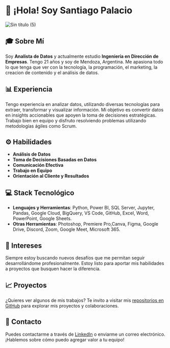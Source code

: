 # 👋 ¡Hola! Soy Santiago Palacio
![Sin título (5)](https://github.com/user-attachments/assets/454c4c0e-1038-46db-a3b4-6f747e6653dc)


## 🎓 Sobre Mí
Soy **Analista de Datos** y actualmente estudio **Ingeniería en Dirección de Empresas**. Tengo 21 años y soy de Mendoza, Argentina. Me apasiona todo lo que tenga que ver con la tecnología, la programación, el marketing, la creacion de contenido y el análisis de datos.

## 📊 Experiencia
Tengo experiencia en analizar datos, utilizando diversas tecnologías para extraer, transformar y visualizar información. Mi objetivo es convertir datos en insights accionables que apoyen la toma de decisiones estratégicas. Trabajo bien en equipo y disfruto resolviendo problemas utilizando metodologías ágiles como Scrum.

## ⚙️ Habilidades
- **Análisis de Datos**
- **Toma de Decisiones Basadas en Datos**
- **Comunicación Efectiva**
- **Trabajo en Equipo**
- **Orientación al Cliente y Resultados**

## 💻 Stack Tecnológico
- **Lenguajes y Herramientas**: Python, Power BI, SQL Server, Jupyter, Pandas, Google Cloud, BigQuery, VS Code, GitHub, Excel, Word, PowerPoint, Google Sheets.
- **Otras Herramientas**: Photoshop, Premiere Pro,Canva, Figma, Google Drive, Discord, Zoom, Google Meet, Microsoft 365.

## 🚀 Intereses
Siempre estoy buscando nuevos desafíos que me permitan seguir desarrollándome profesionalmente. Estoy listo para aportar mis habilidades a proyectos que busquen hacer la diferencia.

## 📈 Proyectos
¿Quieres ver algunos de mis trabajos? Te invito a visitar mis [repositorios en GitHub](https://github.com/tu-usuario) para explorar mis proyectos y colaboraciones.

## 📩 Contacto
Puedes contactarme a través de [LinkedIn](www.linkedin.com/in/santiagoroquepalacio) o enviarme un correo electrónico. ¡Hablemos sobre cómo puedo agregar valor a tu equipo!
